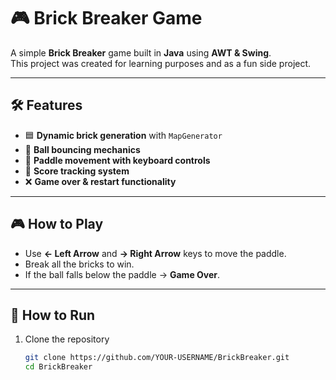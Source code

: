 
# 🎮 Brick Breaker Game  

A simple **Brick Breaker** game built in **Java** using **AWT & Swing**.  
This project was created for learning purposes and as a fun side project.  

---

## 🛠 Features  
- 🟦 **Dynamic brick generation** with `MapGenerator`  
- 🏓 **Ball bouncing mechanics**  
- 🎯 **Paddle movement with keyboard controls**  
- 🧮 **Score tracking system**  
- ❌ **Game over & restart functionality**  

---

## 🎮 How to Play  
- Use **← Left Arrow** and **→ Right Arrow** keys to move the paddle.  
- Break all the bricks to win.  
- If the ball falls below the paddle → **Game Over**.  

---

## 🚀 How to Run  
1. Clone the repository  
   ```bash
   git clone https://github.com/YOUR-USERNAME/BrickBreaker.git
   cd BrickBreaker
